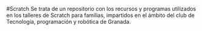 #Scratch
Se trata de un repositorio con los recursos y programas utilizados en los talleres de Scratch para familias, impartidos en el ámbito del club de Tecnología, programación y robótica de Granada.
